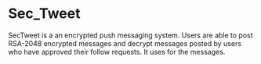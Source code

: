 Sec_Tweet
=========

SecTweet is a an encrypted push messaging system. Users are able to post RSA-2048 encrypted messages and decrypt messages posted by users who have approved their follow requests. It uses for the messages.
